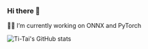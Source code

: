 ### Hi there 👋

👨‍💻 I’m currently working on ONNX and PyTorch

![Ti-Tai's GitHub stats](https://github-readme-stats.vercel.app/api?username=AllenTiTaiWang&show_icons=true&theme=dark&count_private=true)


<!--
**AllenTiTaiWang/AllenTiTaiWang** is a ✨ _special_ ✨ repository because its `README.md` (this file) appears on your GitHub profile.

Here are some ideas to get you started:

- 🔭 I’m currently working on ...
- 🌱 I’m currently learning ...
- 👯 I’m looking to collaborate on ...
- 🤔 I’m looking for help with ...
- 💬 Ask me about ...
- 📫 How to reach me: ...
- 😄 Pronouns: ...
- ⚡ Fun fact: ...
-->
